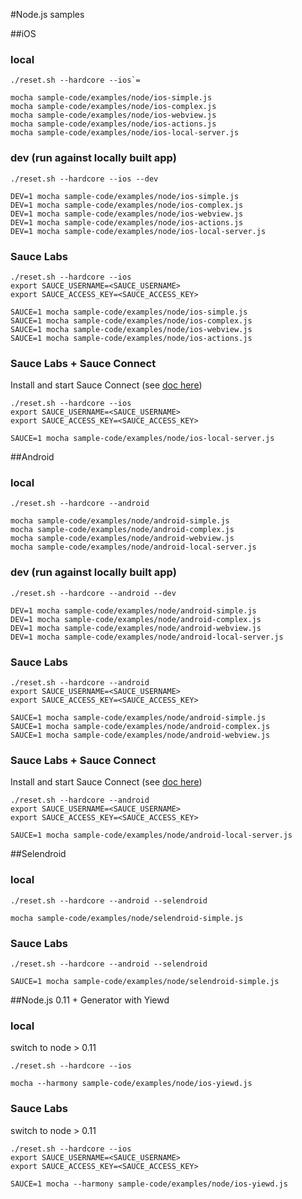 #Node.js samples

##iOS

### local

```
./reset.sh --hardcore --ios`=

mocha sample-code/examples/node/ios-simple.js
mocha sample-code/examples/node/ios-complex.js
mocha sample-code/examples/node/ios-webview.js
mocha sample-code/examples/node/ios-actions.js
mocha sample-code/examples/node/ios-local-server.js
```
### dev (run against locally built app)

```
./reset.sh --hardcore --ios --dev

DEV=1 mocha sample-code/examples/node/ios-simple.js
DEV=1 mocha sample-code/examples/node/ios-complex.js
DEV=1 mocha sample-code/examples/node/ios-webview.js
DEV=1 mocha sample-code/examples/node/ios-actions.js
DEV=1 mocha sample-code/examples/node/ios-local-server.js
```

### Sauce Labs

```
./reset.sh --hardcore --ios
export SAUCE_USERNAME=<SAUCE_USERNAME>
export SAUCE_ACCESS_KEY=<SAUCE_ACCESS_KEY>

SAUCE=1 mocha sample-code/examples/node/ios-simple.js
SAUCE=1 mocha sample-code/examples/node/ios-complex.js
SAUCE=1 mocha sample-code/examples/node/ios-webview.js
SAUCE=1 mocha sample-code/examples/node/ios-actions.js
```

### Sauce Labs + Sauce Connect

Install and start Sauce Connect (see [doc here](https://saucelabs.com/docs/connect))

```
./reset.sh --hardcore --ios
export SAUCE_USERNAME=<SAUCE_USERNAME>
export SAUCE_ACCESS_KEY=<SAUCE_ACCESS_KEY>

SAUCE=1 mocha sample-code/examples/node/ios-local-server.js
```

##Android

### local

```
./reset.sh --hardcore --android

mocha sample-code/examples/node/android-simple.js
mocha sample-code/examples/node/android-complex.js
mocha sample-code/examples/node/android-webview.js
mocha sample-code/examples/node/android-local-server.js
```

### dev (run against locally built app)

```
./reset.sh --hardcore --android --dev

DEV=1 mocha sample-code/examples/node/android-simple.js
DEV=1 mocha sample-code/examples/node/android-complex.js
DEV=1 mocha sample-code/examples/node/android-webview.js
DEV=1 mocha sample-code/examples/node/android-local-server.js
```

### Sauce Labs

```
./reset.sh --hardcore --android
export SAUCE_USERNAME=<SAUCE_USERNAME>
export SAUCE_ACCESS_KEY=<SAUCE_ACCESS_KEY>

SAUCE=1 mocha sample-code/examples/node/android-simple.js
SAUCE=1 mocha sample-code/examples/node/android-complex.js
SAUCE=1 mocha sample-code/examples/node/android-webview.js
```

### Sauce Labs + Sauce Connect

Install and start Sauce Connect (see [doc here](https://saucelabs.com/docs/connect))

```
./reset.sh --hardcore --android
export SAUCE_USERNAME=<SAUCE_USERNAME>
export SAUCE_ACCESS_KEY=<SAUCE_ACCESS_KEY>

SAUCE=1 mocha sample-code/examples/node/android-local-server.js
```

##Selendroid

### local

```
./reset.sh --hardcore --android --selendroid

mocha sample-code/examples/node/selendroid-simple.js
```

### Sauce Labs

```
./reset.sh --hardcore --android --selendroid

SAUCE=1 mocha sample-code/examples/node/selendroid-simple.js
```

##Node.js 0.11 + Generator with Yiewd

### local

switch to node > 0.11

```
./reset.sh --hardcore --ios

mocha --harmony sample-code/examples/node/ios-yiewd.js
```

### Sauce Labs

switch to node > 0.11

```
./reset.sh --hardcore --ios
export SAUCE_USERNAME=<SAUCE_USERNAME>
export SAUCE_ACCESS_KEY=<SAUCE_ACCESS_KEY>

SAUCE=1 mocha --harmony sample-code/examples/node/ios-yiewd.js
```

